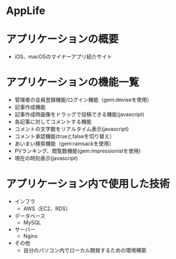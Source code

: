 # AppLife

# アプリケーションの概要
- iOS、macOSのマイナーアプリ紹介サイト

# アプリケーションの機能一覧
- 管理者の会員登録機能/ログイン機能（gem:deviseを使用）
- 記事作成機能
- 記事作成時画像をドラッグで投稿できる機能(javascript)
- 各記事に対してコメントする機能
- コメントの文字数をリアルタイム表示(javascript)
- コメント承認機能(trueとfalseを切り替え）
- あいまい検索機能（gem:ramsackを使用）
- PVランキング、閲覧数機能(gem:impressionistを使用)
- 現在の時刻表示(javascript)

# アプリケーション内で使用した技術
- インフラ 
  - AWS（EC2、RDS）
- データベース 
  - MySQL
- サーバー
  - Nginx
- その他
  - 自分のパソコン内でローカル開発するための環境構築

